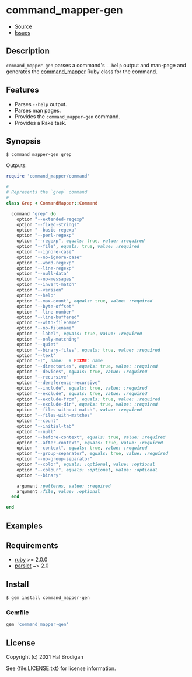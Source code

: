 # command_mapper-gen

* [Source](https://github.com/postmodern/command_mapper-gen)
* [Issues](https://github.com/postmodern/command_mapper-gen/issues)

## Description
  
`command_mapper-gen` parses a command's `--help` output and man-page
and generates the [command_mapper] Ruby class for the command.

## Features

* Parses `--help` output.
* Parses man pages.
* Provides the `command_mapper-gen` command.
* Provides a Rake task.

## Synopsis

```shell
$ command_mapper-gen grep
```

Outputs:

```ruby
require 'command_mapper/command'

#
# Represents the `grep` command
#
class Grep < CommandMapper::Command

  command "grep" do
    option "--extended-regexp"
    option "--fixed-strings"
    option "--basic-regexp"
    option "--perl-regexp"
    option "--regexp", equals: true, value: :required
    option "--file", equals: true, value: :required
    option "--ignore-case"
    option "--no-ignore-case"
    option "--word-regexp"
    option "--line-regexp"
    option "--null-data"
    option "--no-messages"
    option "--invert-match"
    option "--version"
    option "--help"
    option "--max-count", equals: true, value: :required
    option "--byte-offset"
    option "--line-number"
    option "--line-buffered"
    option "--with-filename"
    option "--no-filename"
    option "--label", equals: true, value: :required
    option "--only-matching"
    option "--quiet"
    option "--binary-files", equals: true, value: :required
    option "--text"
    option "-I", name: 	# FIXME: name
    option "--directories", equals: true, value: :required
    option "--devices", equals: true, value: :required
    option "--recursive"
    option "--dereference-recursive"
    option "--include", equals: true, value: :required
    option "--exclude", equals: true, value: :required
    option "--exclude-from", equals: true, value: :required
    option "--exclude-dir", equals: true, value: :required
    option "--files-without-match", value: :required
    option "--files-with-matches"
    option "--count"
    option "--initial-tab"
    option "--null"
    option "--before-context", equals: true, value: :required
    option "--after-context", equals: true, value: :required
    option "--context", equals: true, value: :required
    option "--group-separator", equals: true, value: :required
    option "--no-group-separator"
    option "--color", equals: :optional, value: :optional
    option "--colour", equals: :optional, value: :optional
    option "--binary"

    argument :patterns, value: :required
    argument :file, value: :optional
  end

end
```

## Examples

## Requirements

* [ruby] >= 2.0.0
* [parslet] ~> 2.0

## Install

```shell
$ gem install command_mapper-gen
```

### Gemfile

```ruby
gem 'command_mapper-gen'
```

## License

Copyright (c) 2021 Hal Brodigan

See {file:LICENSE.txt} for license information.

[command_mapper]: https://github.com/postmodern/command_mapper.rb#readme
[ruby]: htt[s://www.ruby-lang.org/
[parslet]: https://github.com/kschiess/parslet#readme

